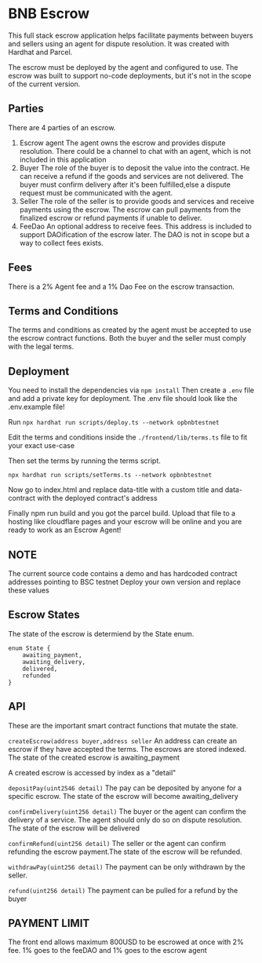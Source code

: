 # BNB Escrow

This full stack escrow application helps facilitate payments between buyers and sellers using an agent for dispute resolution.
It was created with Hardhat and Parcel.

The escrow must be deployed by the agent and configured to use.
The escrow was built to support no-code deployments, but it's not in the scope of the current version.

## Parties

There are 4 parties of an escrow.
1. Escrow agent
  The agent owns the escrow and provides dispute resolution. There could be a channel to chat with an agent, which is not included in this application
2. Buyer
   The role of the buyer is to deposit the value into the contract. He can receive a refund if the goods and services are not delivered. The buyer must confirm delivery after it's been fulfilled,else a dispute request must be communicated with the agent.
3. Seller
   The role of the seller is to provide goods and services and receive payments using the escrow. The escrow can pull payments from the finalized escrow or refund payments if unable to deliver.
4. FeeDao 
   An optional address to receive fees. This address is included to support DAOification of the escrow later. The DAO is not in scope but a way to collect fees exists.

## Fees
There is a 2% Agent fee and a 1% Dao Fee on the escrow transaction.

## Terms and Conditions
The terms and conditions as created by the agent must be accepted to use the escrow contract functions. Both the buyer and the seller must comply with the legal terms.

## Deployment

You need to install the dependencies via `npm install`
Then create a `.env` file and add a private key for deployment. The .env file should look like the .env.example file!

Run `npx hardhat run scripts/deploy.ts --network opbnbtestnet`

Edit the terms and conditions inside the `./frontend/lib/terms.ts` file to fit your exact use-case

Then set the terms by running the terms script.

`npx hardhat run scripts/setTerms.ts --network opbnbtestnet`

Now go to index.html and replace  data-title with a custom title and data-contract with the deployed contract's address

Finally npm run build and you got the parcel build. Upload that file to a hosting like cloudflare pages and your escrow will be online and you are ready to work as an Escrow Agent!

## NOTE
The current source code contains a demo and has hardcoded contract addresses pointing to BSC testnet
Deploy your own version and replace these values

## Escrow States

The state of the escrow is determiend by the State enum.
```
enum State {
    awaiting_payment,
    awaiting_delivery,
    delivered,
    refunded
}
```

## API

These are the important smart contract functions that mutate the state.

`createEscrow(address buyer,address seller`
An address can create an escrow if they have accepted the terms.
The escrows are stored indexed. The state of the created escrow is awaiting_payment

A created escrow is accessed by index as a "detail"

`depositPay(uint2546 detail)`
The pay can be deposited by anyone for a specific escrow. The state of the escrow will become awaiting_delivery


`confirmDelivery(uint256 detail)`
The buyer or the agent can confirm the delivery of a service. The agent should only do so on dispute resolution. The state of the escrow will be  delivered

`confirmRefund(uint256 detail)`
The seller or the agent can confirm refunding the escrow payment.The state of the escrow will be refunded.

`withdrawPay(uint256 detail)`
The payment can be only withdrawn by the seller.

`refund(uint256 detail)`
The payment can be pulled for a refund by the buyer

## PAYMENT LIMIT
The front end allows maximum 800USD to be escrowed at once with 2% fee. 1% goes to the feeDAO and 1% goes to the escrow agent


